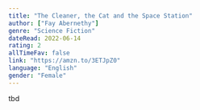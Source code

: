 ```yaml
---
title: "The Cleaner, the Cat and the Space Station"
author: ["Fay Abernethy"]
genre: "Science Fiction"
dateRead: 2022-06-14
rating: 2
allTimeFav: false
link: "https://amzn.to/3ETJpZ0"
language: "English"
gender: "Female"
---
```


tbd
